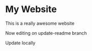# My Website

This is a really awesome website

Now editing on update-readme branch

Update locally
